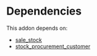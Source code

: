 # Dependencies

This addon depends on:

- [sale_stock](../../odoo-bringout-oca-ocb-sale_stock)
- [stock_procurement_customer](../../odoo-bringout-oca-stock-logistics-workflow-stock_procurement_customer)
